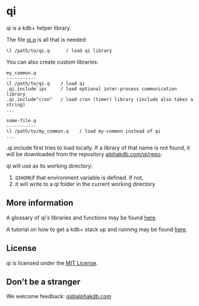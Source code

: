 # qi

qi is a kdb+ helper library.

The file [qi.q](https://alphakdb.com/qi/repo/qi.q) is all that is needed:

    \l /path/to/qi.q      / load qi library

You can also create custom libraries:

    my_common.q
    -----------
    \l /path/to/qi.q    / load qi
    .qi.include`ipc     / load optional inter-process communication library
    .qi.include"cron"   / load cron (timer) library (include also takes a string)
    ...

    some-file.q
    -----------
    \l /path/to/my_common.q    / load my-common instead of qi
    ...
   
.qi.include first tries to load locally. If a library of that name is not found, it will be downloaded from the repository [alphakdb.com/qi/repo](https://alphakdb.com/qi/repo).

qi will use as its working directory:

1. `QIHOME`if that environment variable is defined. If not,
2. it will write to a qi folder in the current working directory

## More information

A glossary of qi's libraries and functions may be found [here](https://alphakdb.com/qi/docs).

A tutorial on how to get a kdb+ stack up and running may be found [here](https://alphakdb.com/qi/videos/getting-started-1).

## License

qi is licensed under the [MIT License](./docs/LICENSE.md).

## Don't be a stranger

We welcome feedback: [qi@alphakdb.com](mailto:qi@alphakdb.com)